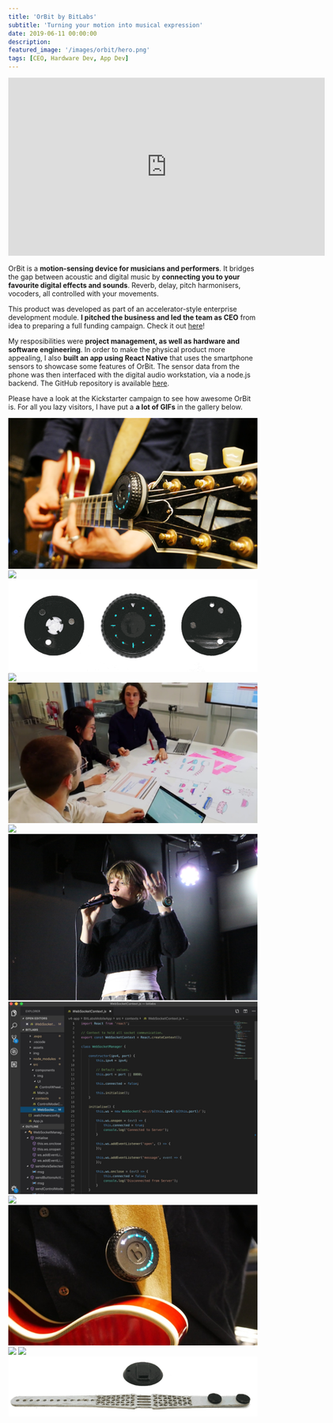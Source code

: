 ```yaml
---
title: 'OrBit by BitLabs'
subtitle: 'Turning your motion into musical expression'
date: 2019-06-11 00:00:00
description: 
featured_image: '/images/orbit/hero.png'
tags: [CEO, Hardware Dev, App Dev]
---
```


<img src='/images/orbit/hero.png' style='display:none' />
<iframe src="https://player.vimeo.com/video/337293634" width="640" height="360" frameborder="0" allow="autoplay; fullscreen" allowfullscreen></iframe>

OrBit is a **motion-sensing device for musicians and performers**. It bridges the gap between acoustic and digital music by **connecting you to your favourite digital effects and sounds**. Reverb, delay, pitch harmonisers, vocoders, all controlled with your movements.

This product was developed as part of an accelerator-style enterprise development module. **I pitched the business and led the team as CEO** from idea to preparing a full funding campaign. Check it out [here](https://www.kickstarter.com/projects/bitlabs/1326804002?ref=835107&token=2f7e4b06)!

My resposibilities were **project management, as well as hardware and software engineering**. In order to make the physical product more appealing, I also **built an app using React Native** that uses the smartphone sensors to showcase some features of OrBit. The sensor data from the phone was then interfaced with the digital audio workstation, via a node.js backend. The GitHub repository is available [here](https://github.com/pa17/bitlabs). 

Please have a look at the Kickstarter campaign to see how awesome OrBit is. For all you lazy visitors, I have put a **a lot of GIFs** in the gallery below.

<div class="gallery" data-columns="3">
	<img src="/images/orbit/1.png" />
    <img src="/images/orbit/6.gif" />
	<img src="/images/orbit/2.gif" />
    <img src="/images/orbit/5.gif" />
    <img src="/images/orbit/14.png" />
    <img src="/images/orbit/9.gif" />
	<img src="/images/orbit/8.png" />
    <img src="/images/orbit/15.jpg" />
    <img src="/images/orbit/10.gif" />
	<img src="/images/orbit/11.jpg" />
	<img src="/images/orbit/12.gif" />
    <img src="/images/orbit/13.gif" />
    <img src="/images/orbit/3.gif" />
</div>

